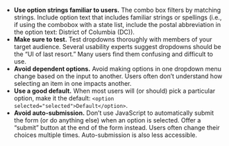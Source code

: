 - **Use option strings familiar to users.** The combo box filters by matching strings. Include option text that includes familiar strings or spellings (i.e., if using the combobox with a state list, include the postal abbreviation in the option text: District of Columbia (DC)).
- **Make sure to test.** Test dropdowns thoroughly with members of your target audience. Several usability experts suggest dropdowns should be the “UI of last resort.” Many users find them confusing and difficult to use.
- **Avoid dependent options.** Avoid making options in one dropdown menu change based on the input to another. Users often don’t understand how selecting an item in one impacts another.
- **Use a good default.** When most users will (or should) pick a particular option, make it the default: `<option selected="selected">Default</option>`.
- **Avoid auto-submission.** Don’t use JavaScript to automatically submit the form (or do anything else) when an option is selected. Offer a “submit” button at the end of the form instead. Users often change their choices multiple times. Auto-submission is also less accessible.
